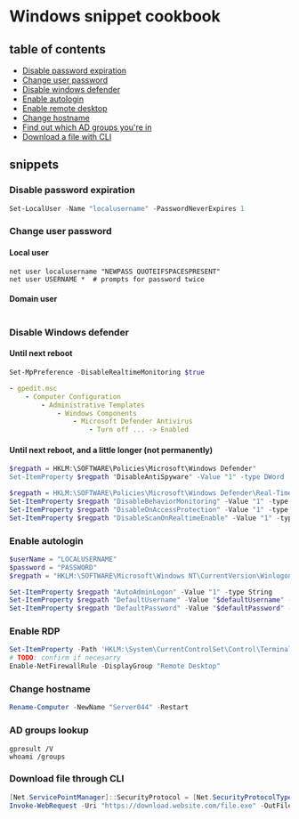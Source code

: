 # Windows snippet cookbook

## table of contents

- [Disable password expiration](#Disable-password-expiration)
- [Change user password](#Change-user-password)
- [Disable windows defender](#Disable-windows-defender)
- [Enable autologin](#Enable-autologin)
- [Enable remote desktop](#Enable-RDP)
- [Change hostname](#Change-hostname)
- [Find out which AD groups you're in](#AD-groups-lookup)
- [Download a file with CLI](#Download-file-through-CLI)


## snippets

### Disable password expiration

```powershell
Set-LocalUser -Name "localusername" -PasswordNeverExpires 1
```

### Change user password

#### Local user

```batch
net user localusername "NEWPASS QUOTEIFSPACESPRESENT"
net user USERNAME *  # prompts for password twice
```

#### Domain user

```powershell

```

### Disable Windows defender

#### Until next reboot

```powershell
Set-MpPreference -DisableRealtimeMonitoring $true
```

```yaml
- gpedit.msc
	- Computer Configuration
		- Administrative Templates
			- Windows Components
				- Microsoft Defender Antivirus
					- Turn off ... -> Enabled
```

#### Until next reboot, and a little longer (not permanently)

```powershell
$regpath = HKLM:\SOFTWARE\Policies\Microsoft\Windows Defender"
Set-ItemProperty $regpath "DisableAntiSpyware" -Value "1" -type DWord

$regpath = HKLM:\SOFTWARE\Policies\Microsoft\Windows Defender\Real-Time Protection"
Set-ItemProperty $regpath "DisableBehaviorMonitoring" -Value "1" -type DWord
Set-ItemProperty $regpath "DisableOnAccessProtection" -Value "1" -type DWord
Set-ItemProperty $regpath "DisableScanOnRealtimeEnable" -Value "1" -type DWord
```

### Enable autologin

```powershell
$userName = "LOCALUSERNAME"
$password = "PASSWORD"
$regpath = "HKLM:\SOFTWARE\Microsoft\Windows NT\CurrentVersion\Winlogon"

Set-ItemProperty $regpath "AutoAdminLogon" -Value "1" -type String
Set-ItemProperty $regpath "DefaultUsername" -Value "$defaultUsername" -type String
Set-ItemProperty $regpath "DefaultPassword" -Value "$defaultPassword" -type String
```

### Enable RDP

```powershell
Set-ItemProperty -Path 'HKLM:\System\CurrentControlSet\Control\Terminal Server' -name "fDenyTSConnections" -value 0
# TODO: confirm if necesarry
Enable-NetFirewallRule -DisplayGroup "Remote Desktop"
```

### Change hostname

```powershell
Rename-Computer -NewName "Server044" -Restart
```

### AD groups lookup
```batch
gpresult /V
whoami /groups
```

### Download file through CLI

```powershell
[Net.ServicePointManager]::SecurityProtocol = [Net.SecurityProtocolType]::Tls12
Invoke-WebRequest -Uri "https://download.website.com/file.exe" -OutFile "C:\Users\user\Desktop\file.exe"
```
